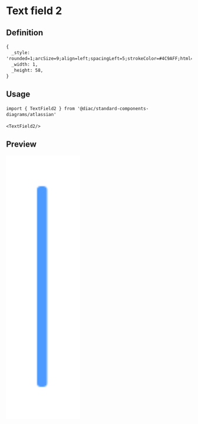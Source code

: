 # Text field 2

## Definition

```
{
  _style: 'rounded=1;arcSize=9;align=left;spacingLeft=5;strokeColor=#4C9AFF;html=1;strokeWidth=2;fontSize=12',
  _width: 1,
  _height: 58,
}
```

## Usage

```
import { TextField2 } from '@diac/standard-components-diagrams/atlassian'

<TextField2/>
```

## Preview

<img src="./text-field-2.png" width="200"/>
